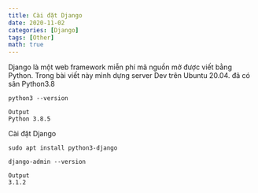 ```yaml
---
title: Cài đặt Django
date: 2020-11-02
categories: [Django]
tags: [Other]
math: true
---
```

Django là một web framework miễn phí mã nguồn mở được viết bằng Python. Trong bài viết này mình dựng server Dev trên Ubuntu 20.04. đã có sãn Python3.8
```
python3 --version
```
```
Output
Python 3.8.5
```
Cài đặt Django
```
sudo apt install python3-django
```
```
django-admin --version
```
```
Output
3.1.2
```
